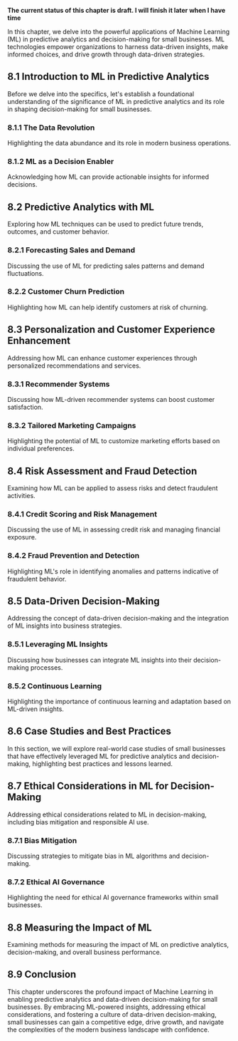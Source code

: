 **The current status of this chapter is draft. I will finish it later when I have time**

In this chapter, we delve into the powerful applications of Machine Learning (ML) in predictive analytics and decision-making for small businesses. ML technologies empower organizations to harness data-driven insights, make informed choices, and drive growth through data-driven strategies.

8.1 Introduction to ML in Predictive Analytics
----------------------------------------------

Before we delve into the specifics, let's establish a foundational understanding of the significance of ML in predictive analytics and its role in shaping decision-making for small businesses.

### 8.1.1 The Data Revolution

Highlighting the data abundance and its role in modern business operations.

### 8.1.2 ML as a Decision Enabler

Acknowledging how ML can provide actionable insights for informed decisions.

8.2 Predictive Analytics with ML
--------------------------------

Exploring how ML techniques can be used to predict future trends, outcomes, and customer behavior.

### 8.2.1 Forecasting Sales and Demand

Discussing the use of ML for predicting sales patterns and demand fluctuations.

### 8.2.2 Customer Churn Prediction

Highlighting how ML can help identify customers at risk of churning.

8.3 Personalization and Customer Experience Enhancement
-------------------------------------------------------

Addressing how ML can enhance customer experiences through personalized recommendations and services.

### 8.3.1 Recommender Systems

Discussing how ML-driven recommender systems can boost customer satisfaction.

### 8.3.2 Tailored Marketing Campaigns

Highlighting the potential of ML to customize marketing efforts based on individual preferences.

8.4 Risk Assessment and Fraud Detection
---------------------------------------

Examining how ML can be applied to assess risks and detect fraudulent activities.

### 8.4.1 Credit Scoring and Risk Management

Discussing the use of ML in assessing credit risk and managing financial exposure.

### 8.4.2 Fraud Prevention and Detection

Highlighting ML's role in identifying anomalies and patterns indicative of fraudulent behavior.

8.5 Data-Driven Decision-Making
-------------------------------

Addressing the concept of data-driven decision-making and the integration of ML insights into business strategies.

### 8.5.1 Leveraging ML Insights

Discussing how businesses can integrate ML insights into their decision-making processes.

### 8.5.2 Continuous Learning

Highlighting the importance of continuous learning and adaptation based on ML-driven insights.

8.6 Case Studies and Best Practices
-----------------------------------

In this section, we will explore real-world case studies of small businesses that have effectively leveraged ML for predictive analytics and decision-making, highlighting best practices and lessons learned.

8.7 Ethical Considerations in ML for Decision-Making
----------------------------------------------------

Addressing ethical considerations related to ML in decision-making, including bias mitigation and responsible AI use.

### 8.7.1 Bias Mitigation

Discussing strategies to mitigate bias in ML algorithms and decision-making.

### 8.7.2 Ethical AI Governance

Highlighting the need for ethical AI governance frameworks within small businesses.

8.8 Measuring the Impact of ML
------------------------------

Examining methods for measuring the impact of ML on predictive analytics, decision-making, and overall business performance.

8.9 Conclusion
--------------

This chapter underscores the profound impact of Machine Learning in enabling predictive analytics and data-driven decision-making for small businesses. By embracing ML-powered insights, addressing ethical considerations, and fostering a culture of data-driven decision-making, small businesses can gain a competitive edge, drive growth, and navigate the complexities of the modern business landscape with confidence.
